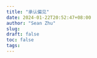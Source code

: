 ```yaml
---
title: "承认偏见"
date: 2024-01-22T20:52:47+08:00
author: "Sean Zhu"
slug:
draft: false
toc: false
tags: 
---
```

